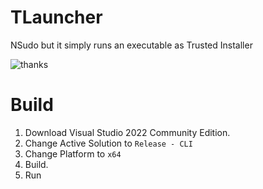﻿# TLauncher

NSudo but it simply runs an executable as Trusted Installer

![thanks](https://user-images.githubusercontent.com/54571583/191186630-5388354f-6e89-4aa8-bf26-de42388b7583.png)

# Build

1. Download Visual Studio 2022 Community Edition.
2. Change Active Solution to `Release - CLI`
3. Change Platform to `x64`
4. Build.
5. Run
